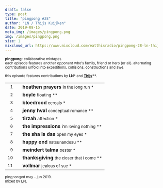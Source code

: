```yaml
---
draft: false
type: post
title: "pingpong #28"
author: "LN / Thijs Kuijken"
date: 2019-08-15
meta_img: /images/pingpong.png
img: /images/pingpong.png
size: 1
mixcloud_url: https://www.mixcloud.com/eatthisradio/pingpong-28-ln-thijs-kuijken/ 
---
```



<small><b>pingpong:</b> collaborative mixtapes.<br>
	each episode features another opponent who's family, friend or hero (or all). alternating contributions unfold into expeditions, collisions, constructions and awe.</small>

<small>this episode features contributions by <b>LN</b></a>\*</b> and <b><a href="https://www.iamoak.com/" target="_blank">Thijs</a>\*\*</b>.</small>



|                  |   |         		|
|----------------: |---| -------------	|
| <small>1</small> |   | **heathen prayers**		<small>		in the long run			*</small>   |
| <small>2</small> |   | **boyle**					<small>		floating				**</small>	|
| <small>3</small> |   | **bloedrood**				<small>		cereals 				*</small>   |
| <small>4</small> |   | **jenny hval**	 			<small>		conceptual romance		**</small>	|
| <small>5</small> |   | **tirzah** 				<small>		affection			 	*</small>   |
| <small>6</small> |   | **the impressions**		<small>		i'm loving nothing		**</small>	|
| <small>7</small> |   | **the sha la das**			<small>		open my eyes		 	*</small>   |
| <small>8</small> |   | **happy end**			 	<small>		natsunandesu			**</small>	|
| <small>9</small> |   | **meindert talma**			<small>		oester					*</small>	|
| <small>10</small>|   | **thanksgiving**		 	<small>		the closer that i come	**</small>	|
| <small>11</small>|   | **vollmar**		 		<small>		jealous of sue			*</small>	|



<small>pingponged may - jun 2019.<br>mixed by LN.</small>

